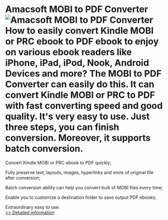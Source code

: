 # Amacsoft MOBI to PDF Converter<br />![Amacsoft MOBI to PDF Converter](https://mycommerce.akamaized.net/api/pimages/P300924577/BIG/300924577.PNG)<br />How to easily convert Kindle MOBI or PRC ebook to PDF ebook to enjoy on various ebook readers like iPhone, iPad, iPod, Nook, Android Devices and more? The MOBI to PDF Converter can easily do this. It can convert Kindle MOBI or PRC to PDF with fast converting speed and good quality. It's very easy to use. Just three steps, you can finish conversion. Moreover, it supports batch conversion.

Convert Kindle MOBI or PRC ebook to PDF quickly;

Fully preserve text, layouts, images, hyperlinks and more of original file after conversion;

Batch conversion ability can help you convert bulk of MOBI files every time;

Enable you to customize a destination folder to save output PDF ebooks;

Extraordinary easy to use.<br />[>> Detailed information](https://secure.shareit.com/shareit/product.html?productid=300924577&affiliateid=200057808)